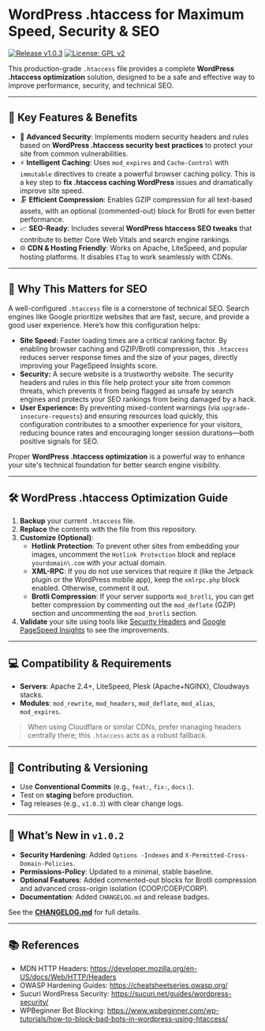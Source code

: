 # WordPress .htaccess for Maximum Speed, Security & SEO

[![Release v1.0.3](https://img.shields.io/badge/release-v1.0.3-blue.svg)](CHANGELOG.md#103---2025-08-21)
[![License: GPL v2](https://img.shields.io/badge/License-GPL%20v2-blue.svg)](LICENSE)

This production-grade `.htaccess` file provides a complete **WordPress .htaccess optimization** solution, designed to be a safe and effective way to improve performance, security, and technical SEO.

---

## 🚀 Key Features & Benefits

- 🔐 **Advanced Security**: Implements modern security headers and rules based on **WordPress .htaccess security best practices** to protect your site from common vulnerabilities.
- ⚡ **Intelligent Caching**: Uses `mod_expires` and `Cache-Control` with `immutable` directives to create a powerful browser caching policy. This is a key step to **fix .htaccess caching WordPress** issues and dramatically improve site speed.
- 🗜️ **Efficient Compression**: Enables GZIP compression for all text-based assets, with an optional (commented-out) block for Brotli for even better performance.
- 📈 **SEO-Ready**: Includes several **WordPress htaccess SEO tweaks** that contribute to better Core Web Vitals and search engine rankings.
- 🌐 **CDN & Hosting Friendly**: Works on Apache, LiteSpeed, and popular hosting platforms. It disables `ETag` to work seamlessly with CDNs.

---

## 🤔 Why This Matters for SEO

A well-configured `.htaccess` file is a cornerstone of technical SEO. Search engines like Google prioritize websites that are fast, secure, and provide a good user experience. Here’s how this configuration helps:

-   **Site Speed:** Faster loading times are a critical ranking factor. By enabling browser caching and GZIP/Brotli compression, this `.htaccess` reduces server response times and the size of your pages, directly improving your PageSpeed Insights score.
-   **Security:** A secure website is a trustworthy website. The security headers and rules in this file help protect your site from common threats, which prevents it from being flagged as unsafe by search engines and protects your SEO rankings from being damaged by a hack.
-   **User Experience:** By preventing mixed-content warnings (via `upgrade-insecure-requests`) and ensuring resources load quickly, this configuration contributes to a smoother experience for your visitors, reducing bounce rates and encouraging longer session durations—both positive signals for SEO.

Proper **WordPress .htaccess optimization** is a powerful way to enhance your site's technical foundation for better search engine visibility.

---

## 🛠 WordPress .htaccess Optimization Guide

1.  **Backup** your current `.htaccess` file.
2.  **Replace** the contents with the file from this repository.
3.  **Customize (Optional)**:
    -   **Hotlink Protection**: To prevent other sites from embedding your images, uncomment the `Hotlink Protection` block and replace `yourdomain\.com` with your actual domain.
    -   **XML-RPC**: If you do not use services that require it (like the Jetpack plugin or the WordPress mobile app), keep the `xmlrpc.php` block enabled. Otherwise, comment it out.
    -   **Brotli Compression**: If your server supports `mod_brotli`, you can get better compression by commenting out the `mod_deflate` (GZIP) section and uncommenting the `mod_brotli` section.
4.  **Validate** your site using tools like [Security Headers](https://securityheaders.com) and [Google PageSpeed Insights](https://pagespeed.web.dev/) to see the improvements.

---

## 💻 Compatibility & Requirements

-   **Servers**: Apache 2.4+, LiteSpeed, Plesk (Apache+NGINX), Cloudways stacks.
-   **Modules**: `mod_rewrite`, `mod_headers`, `mod_deflate`, `mod_alias`, `mod_expires`.

> When using Cloudflare or similar CDNs, prefer managing headers centrally there; this `.htaccess` acts as a robust fallback.

---

## 🔄 Contributing & Versioning

- Use **Conventional Commits** (e.g., `feat:`, `fix:`, `docs:`).
- Test on **staging** before production.
- Tag releases (e.g., `v1.0.3`) with clear change logs.

---

## 📌 What’s New in `v1.0.2`

- **Security Hardening**: Added `Options -Indexes` and `X-Permitted-Cross-Domain-Policies`.
- **Permissions-Policy**: Updated to a minimal, stable baseline.
- **Optional Features**: Added commented-out blocks for Brotli compression and advanced cross-origin isolation (COOP/COEP/CORP).
- **Documentation**: Added `CHANGELOG.md` and release badges.

See the [**CHANGELOG.md**](CHANGELOG.md) for full details.

---

## 📚 References

- MDN HTTP Headers: https://developer.mozilla.org/en-US/docs/Web/HTTP/Headers
- OWASP Hardening Guides: https://cheatsheetseries.owasp.org/
- Sucuri WordPress Security: https://sucuri.net/guides/wordpress-security/
- WPBeginner Bot Blocking: https://www.wpbeginner.com/wp-tutorials/how-to-block-bad-bots-in-wordpress-using-htaccess/

